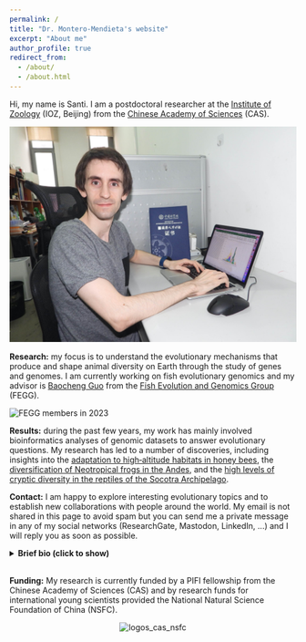 ```yaml
---
permalink: /
title: "Dr. Montero-Mendieta's website"
excerpt: "About me"
author_profile: true
redirect_from: 
  - /about/
  - /about.html
---
```


Hi, my name is Santi. I am a postdoctoral researcher at the <a href="http://english.ioz.cas.cn/" target="_blank">Institute of Zoology</a> (IOZ, Beijing) from the <a href="https://english.cas.cn" target="_blank">Chinese Academy of Sciences</a> (CAS).

![Santi at the office](/images/santi_office.JPG)

**Research:** my focus is to understand the evolutionary mechanisms that produce and shape animal diversity on Earth through the study of genes and genomes. I am currently working on fish evolutionary genomics and my advisor is <a href="https://scholar.google.com/citations?user=Dxsg5HoAAAAJ&hl=en" target="_blank">Baocheng Guo</a> from the <a href="https://guolaboratory.com/" target="_blank">Fish Evolution and Genomics Group</a> (FEGG).

![FEGG members in 2023](/images/FEGG_2023.png)

**Results:** during the past few years, my work has mainly involved bioinformatics analyses of genomic datasets to answer evolutionary questions. My research has led to a number of discoveries, including insights into the <a href="https://onlinelibrary.wiley.com/doi/10.1111/mec.14986" target="_blank">adaptation to high‐altitude habitats in honey bees</a>, the <a href="https://doi.org/10.1016/j.ympev.2021.107167" target="_blank">diversification of Neotropical frogs in the Andes</a>, and the <a href="https://doi.org/10.1371/journal.pone.0149985" target="_blank">high levels of cryptic diversity in the reptiles of the Socotra Archipelago</a>.

**Contact:** I am happy to explore interesting evolutionary topics and to establish new collaborations with people around the world. My email is not shared in this page to avoid spam but you can send me a private message in any of my social networks (ResearchGate, Mastodon, LinkedIn, ...) and I will reply you as soon as possible. 

<details>
  <summary><b>Brief bio (click to show)</b></summary>
  Born nearby the city of Barcelona in Spain. From a young age, one of my dreams was to become a scientist and make new discoveries that can help us to better understand our world. In 2009, I joined the University of Girona (Girona, Spain) to pursue a BSc in biology. At that time, I was interested in animal behavior, and in the last year of my bachelor I had the chance of carrying my undergraduate thesis at Linköping University (Linköping, Sweden). In 2013, I enrolled in the University of Barcelona (Barcelona, Spain) to complete a MSc in biodiversity with a major in evolutionary biology. During this time, I was lucky to do my master thesis at the Institute of Evolutionary Biology (Barcelona, Spain), where I began gaining research experience. In 2015, I started a PhD at the Doñana Biological Station (Seville, Spain), which I successfully defended four years later. In my PhD thesis, I used genomic tools to study the adaptation and diversification of natural populations to high elevation. During the course of my doctorate, I also did several research stays at Uppsala University (Uppsala, Sweden). Currently, I am conducting research on phylogenomics and comparative genomics as part of my postdoc at the CAS Institute of Zoology (Beijing, China), where I got my very first research funds. For further details, take a look at my <a href="https://santiagomonteromendieta.github.io/cv/">CV</a>.
</details>

<br>

**Funding:** My research is currently funded by a PIFI fellowship from the Chinese Academy of Sciences (CAS) and by research funds for international young scientists provided the National Natural Science Foundation of China (NSFC). 

<p style="text-align:center;"><img src="https://santiagomonteromendieta.github.io/images/logos_cas_nsfc.png" alt="logos_cas_nsfc" width="400"></p>
